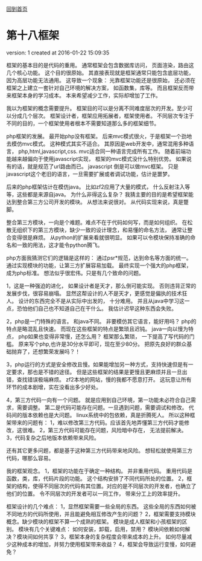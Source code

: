 [回到首页](/)

# 第十八框架

  version:  1
  created at 2016-01-22 15:09:35 

  框架的基本目的是代码的重用。 通常框架会包含数据库访问， 页面渲染，路由这几个核心功能。
  这个目的很原始。 其直接表现就是框架通常只能包含底层功能，因为高层功能无法通用。 
  这导致一个现象： 光靠框架功能还是很原始， 还必须在框架之上建立一套针对自己环境的解决方案， 如函数集，库等。
  而且框架反而带来框架本身的学习成本。 本来希望减少工作，实际却增加了工作。

  我以为框架的概念需要提升。 框架目的可以是分离不同难度层次的开发。至少可以分成几个层次。 
  框架设计者，框架应用拓展者，框架使用者。 不同层次专注于不同的目的，一个框架使用者根本不需要知道那么多的框架细节。 

  php框架的发展。
  最开始php没有框架。 后来mvc模式很火，于是框架一个劲地去模仿mvc模式。 这种模式其实不适合。
  其原因是web开发中，通常混用多种语言， php,html,javascript,css. mvc适合同一种语言完成所有工作。
  随着前端功能越来越偏向于使用javascript实现， 框架的mvc模式没什么特别优势。 如果说有的话，就是规范了url路由而已。
  javascript 倒是可以做mvc框架。 只是javascript这个老旧的语言，一旦需要扩展或者调试功能，估计是噩梦。

  后来的php框架估计在模仿java。 比如zf2应用了大量的模式， 什么反射注入等等，这些都是来源自java。
  为什么非得这么复杂？ 我猜主要的目的是希望框架能达到整合第三方公司开发的模块。 
  从想法来说很对。 从代码实现来说，真是蹩脚。 

  整合第三方模块，一向是个难题。难点不在于代码如何写，而是如何组织。 
  在松散无组织下的第三方模块，缺少一致的设计理念，和易懂的命名方法， 通常让整合变得很是麻烦。 从python的扩展来看就很明显。
  如果可以令模块保持准确的命名和一致的用法，这才能令python腾飞。 

  php方面我猜测它们的逻辑是这样的： 通过psr*规范，达到命名等方面的统一。 通过实现模块的功能，让第三方扩展容易加载。 
  最终实现一个强大的php框架，成为php标准。
  想法似乎很宏伟。只是有几个致命的问题。

  1，这是一种强迫的进化， 如果设计者是天才，那么倒可能实现。 否则违背正常的发展步伐，很容易崩塌。
  显然这帮设计的人不是天才，更感觉是偏执的技术狂人。 设计的东西完全不是从实际中出发的， 十分难用。
  并且从java中学习这一点，恐怕他们自己也不知道自己在干什么。
  我估计迟早这种东西会失败。

  2，php是一门特殊的语言。 和java不同。 非要模仿其它语言，能好用吗？ php的特点是略混乱且快速。 
  而现在这些框架的特点是繁琐且迟钝。 java一向以慢为特点， php如果也变得非常慢，还怎么用？
  框架那么繁琐， 一下提高了写代码的门槛。 原来写个php,也许是30分水平即可，现在至少80分。 
  把原先良好的群众基础抛弃了，还想繁荣发展吗？！

  3，php运行的方式是安全修改且慢。如果能增加另一种方式，支持快速但是有一定要求，那也是不错的途径。
  但是这些框架的结果是更慢且更麻烦并且一旦出错，查找错误极端麻烦。 
  zf2本地的网站，慢的我都不愿意打开。 这玩意让所有环节的成本剧增，实在没看出多少好处。

  4，第三方代码一向有一个问题。 就是应用到自己环境，第一功能未必符合自己需求，需要调整。
  第二是代码可能存在问题。一旦遇到问题，需要调试和修改。
  代码间的版本依赖也是大问题。 linux系统中的包依赖，真是折腾死人。
  所以这种框架带来的问题有： 
  1，难以修改第三方代码。应该首先地弄懂第三方代码才能修改，这很难。
  2，第三方代码可能存在问题，风险暗中存在， 无法提前解决。
  3，代码复杂之后地版本依赖带来风险。

  还有其它更多问题，都是基于这种第三方代码带来地风险。
  想轻松就使用第三方代码，哪那么容易。


  我的框架观念。
  1，框架的功能在于确定一种结构。 并非重用代码。 重用代码是函数，类，库，代码片段的功能。
  这个结构安排了不同代码所处的位置。 
  2，框架的结构，使得不同层次的代码有其位置。对应的是不同层次的开发者，也确立了他们的位置。
  令不同层次的开发者可以一同工作， 带来分工上的效率提升。

  框架设计的几个难点：
  1，显然框架需要一些全局的东西。 这些全局的东西如何被不同地方的代码所使用，并且能避免相互修改产生的问题？
  2，框架需要支持模块概念。缺少模块的框架不算一个成熟的框架。 模块是成人框架和小孩框架的区别。
  模块有几个关键难点： 如何安装，卸载，启用，禁用？ 模块间依赖如何解决？模块间如何共享？
  3，框架本身的复杂程度会带来成本的上升。 如何尽量减少这种成本的增加，并努力使用框架带来收益？
  4，框架会导致运行变慢，如何避免？


